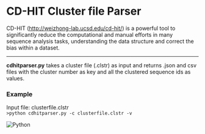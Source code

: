 # CD-HIT Cluster file Parser
CD-HIT (http://weizhong-lab.ucsd.edu/cd-hit/) is a powerful tool to significantly reduce the computational and manual efforts in many sequence analysis tasks, understanding the data structure and correct the bias within a dataset.  
- - - -
**cdhitparser.py** takes a cluster file (.clstr) as input and returns .json and csv files with the cluster number as key and all the clustered sequence ids as values.

### Example
Input file: clusterfile.clstr  
`>python cdhitparser.py -c clusterfile.clstr -v`

![Python](https://img.shields.io/badge/python-%2314354C.svg?style=for-the-badge&logo=python&logoColor=white)

